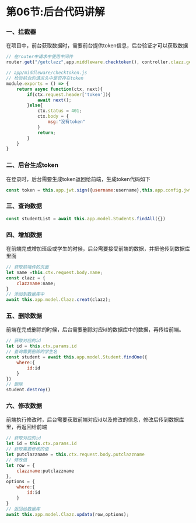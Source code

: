 # 第06节:后台代码讲解

### 一、拦截器

在项目中，前台获取数据时，需要前台提供token信息，后台验证才可以获取数据

```js
// 在router中请求中使用中间件
router.get("/getclazz",app.middleware.checktoken(), controller.clazz.get);

// app/middleware/checktoken.js
// 检验前台的请求头中是否存在token
module.exports = () => {
    return async function(ctx, next){
        if(ctx.request.header['token']){
            await next();
        }else{
            ctx.status = 401;
            ctx.body = {
                msg:"没有token"
            }
            return;
        }
    }
}
```

### 二、后台生成token

在登录时，后台需要生成token返回给前端，生成token代码如下

```js
const token = this.app.jwt.sign({username:username},this.app.config.jwt.secret);
```

### 三、查询数据

```js
const studentList = await this.app.model.Students.findAll({})
```

### 四、增加数据

在前端完成增加班级或学生的时候，后台需要接受前端的数据，并把他传到数据库里面

```js
// 获取前端传的页面
let name =this.ctx.request.body.name;
const clazz = {
    clazzname:name;
}
// 添加到数据库中
await this.app.model.Clazz.creat(clazz);
```

### 五、删除数据

前端在完成删除的时候，后台需要删除对应id的数据库中的数据，再传给前端。

```js
// 获取对应的id
let id = this.ctx.params.id
// 查询需要删除的学生名
const student = await this.app.model.Student.findOne({
    where:{
        id:id
    }
})
// 删除
student.destroy()
```

### 六、修改数据

前端执行修改时，后台需要获取前端对应id以及修改的信息，修改后传到数据库里，再返回给前端

```js
// 获取对应的id
let id = this.ctx.params.id
// 获取需要修改的值
let putclazzname = this.ctx.request.body.putclazzname
// 修改值
let row = {
    clazzname:putclazzname
},
options = {
    where:{
        id:id
    }
}
// 返回给数据库
await this.app.model.Clazz.updata(row,options);
```

